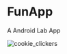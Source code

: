# FunApp
A Android Lab App


![cookie_clickers](https://user-images.githubusercontent.com/65620947/142066125-a5a83b29-4d74-460c-b566-a57c39b7e154.png)
